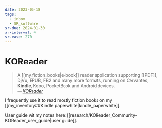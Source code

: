 ```yaml
---
date: 2023-06-18
tags:
  - inbox
  - SR_software
sr-due: 2024-01-30
sr-interval: 4
sr-ease: 270
---
```


# KOReader

> A [[my_fiction_books|e-book]] reader application supporting
> [[PDF]], DjVu, EPUB, FB2 and many more formats,
> running on Cervantes, **Kindle**, Kobo, PocketBook and Android devices.\
> — <cite>[KOReader](http://koreader.rocks/)</cite>

I frequently use it to read mostly fiction books on my
[[my_inventory##Kindle paperwhite|kindle_paperwhite]].

User guide wit my notes here:
[[research/KOReader_Community-KOReader_user_guide|user guide]].
